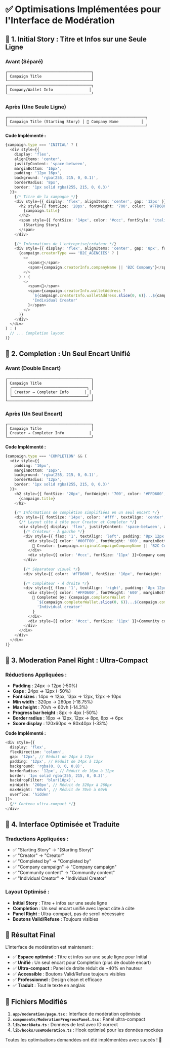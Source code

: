 # ✅ Optimisations Implémentées pour l'Interface de Modération

## 🎯 **1. Initial Story : Titre et Infos sur une Seule Ligne**

### **Avant (Séparé)**
```
┌─────────────────────────────────────┐
│ Campaign Title                      │
└─────────────────────────────────────┘
┌─────────────────────────────────────┐
│ Company/Wallet Info                │
└─────────────────────────────────────┘
```

### **Après (Une Seule Ligne)**
```
┌─────────────────────────────────────────────────────────────┐
│ Campaign Title (Starting Story) │ 🏢 Company Name          │
└─────────────────────────────────────────────────────────────┘
```

**Code Implémenté :**
```typescript
{campaign.type === 'INITIAL' ? (
  <div style={{
    display: 'flex',
    alignItems: 'center',
    justifyContent: 'space-between',
    marginBottom: '16px',
    padding: '12px 16px',
    background: 'rgba(255, 215, 0, 0.1)',
    borderRadius: '8px',
    border: '1px solid rgba(255, 215, 0, 0.3)'
  }}>
    {/* Titre de la campagne */}
    <div style={{ display: 'flex', alignItems: 'center', gap: '12px' }}>
      <h2 style={{ fontSize: '20px', fontWeight: '700', color: '#FFD600', margin: '0' }}>
        {campaign.title}
      </h2>
      <span style={{ fontSize: '14px', color: '#ccc', fontStyle: 'italic' }}>
        (Starting Story)
      </span>
    </div>
    
    {/* Informations de l'entreprise/créateur */}
    <div style={{ display: 'flex', alignItems: 'center', gap: '8px', fontSize: '14px', color: '#00FF00' }}>
      {campaign.creatorType === 'B2C_AGENCIES' ? (
        <>
          <span>🏢</span>
          <span>{campaign.creatorInfo.companyName || 'B2C Company'}</span>
        </>
      ) : (
        <>
          <span>👤</span>
          <span>{campaign.creatorInfo.walletAddress ? 
            `${campaign.creatorInfo.walletAddress.slice(0, 6)}...${campaign.creatorInfo.walletAddress.slice(-4)}` : 
            'Individual Creator'
          }</span>
        </>
      )}
    </div>
  </div>
) : (
  // ... Completion layout
)}
```

## 🔄 **2. Completion : Un Seul Encart Unifié**

### **Avant (Double Encart)**
```
┌─────────────────────────────────────┐
│ Campaign Title                      │
│ ┌─────────────────────────────────┐ │
│ │ Creator → Completer Info       │ │
│ └─────────────────────────────────┘ │
└─────────────────────────────────────┘
```

### **Après (Un Seul Encart)**
```
┌─────────────────────────────────────┐
│ Campaign Title                      │
│ Creator → Completer Info           │
└─────────────────────────────────────┘
```

**Code Implémenté :**
```typescript
{campaign.type === 'COMPLETION' && (
  <div style={{
    padding: '16px',
    marginBottom: '16px',
    background: 'rgba(255, 215, 0, 0.1)',
    borderRadius: '12px',
    border: '1px solid rgba(255, 215, 0, 0.3)'
  }}>
    <h2 style={{ fontSize: '20px', fontWeight: '700', color: '#FFD600', marginBottom: '16px', textAlign: 'center' }}>
      {campaign.title}
    </h2>
    
    {/* Informations de complétion simplifiées en un seul encart */}
    <div style={{ fontSize: '14px', color: '#fff', textAlign: 'center', lineHeight: '1.4' }}>
      {/* Layout côte à côte pour Creator et Completer */}
      <div style={{ display: 'flex', justifyContent: 'space-between', alignItems: 'center', gap: '16px', padding: '8px 0' }}>
        {/* Créateur - À gauche */}
        <div style={{ flex: '1', textAlign: 'left', padding: '8px 12px', background: 'rgba(0, 255, 0, 0.1)', borderRadius: '8px', border: '1px solid rgba(0, 255, 0, 0.3)' }}>
          <div style={{ color: '#00FF00', fontWeight: '600', marginBottom: '4px' }}>
            🏢 Creator: {campaign.originalCampaignCompanyName || 'B2C Company'}
          </div>
          <div style={{ color: '#ccc', fontSize: '11px' }}>Company campaign</div>
        </div>
        
        {/* Séparateur visuel */}
        <div style={{ color: '#FFD600', fontSize: '16px', fontWeight: 'bold' }}>→</div>
        
        {/* Compléteur - À droite */}
        <div style={{ flex: '1', textAlign: 'right', padding: '8px 12px', background: 'rgba(255, 215, 0, 0.1)', borderRadius: '8px', border: '1px solid rgba(255, 215, 0, 0.3)' }}>
          <div style={{ color: '#FFD600', fontWeight: '600', marginBottom: '4px' }}>
            👤 Completed by: {campaign.completerWallet ? 
              `${campaign.completerWallet.slice(0, 6)}...${campaign.completerWallet.slice(-4)}` : 
              'Individual creator'
            }
          </div>
          <div style={{ color: '#ccc', fontSize: '11px' }}>Community content</div>
        </div>
      </div>
    </div>
  </div>
)}
```

## 📏 **3. Moderation Panel Right : Ultra-Compact**

### **Réductions Appliquées :**
- **Padding** : 24px → 12px (-50%)
- **Gaps** : 24px → 12px (-50%)
- **Font sizes** : 14px → 12px, 13px → 12px, 12px → 10px
- **Min width** : 320px → 260px (-18.75%)
- **Max height** : 70vh → 60vh (-14.3%)
- **Progress bar height** : 8px → 4px (-50%)
- **Border radius** : 16px → 12px, 12px → 8px, 8px → 6px
- **Score display** : 120x60px → 80x40px (-33%)

**Code Implémenté :**
```typescript
<div style={{
  display: 'flex',
  flexDirection: 'column',
  gap: '12px', // Réduit de 24px à 12px
  padding: '12px', // Réduit de 24px à 12px
  background: 'rgba(0, 0, 0, 0.8)',
  borderRadius: '12px', // Réduit de 16px à 12px
  border: '1px solid rgba(255, 215, 0, 0.3)',
  backdropFilter: 'blur(10px)',
  minWidth: '260px', // Réduit de 320px à 260px
  maxHeight: '60vh', // Réduit de 70vh à 60vh
  overflow: 'hidden'
}}>
  {/* Contenu ultra-compact */}
</div>
```

## 🎨 **4. Interface Optimisée et Traduite**

### **Traductions Appliquées :**
- ✅ "Starting Story" → "(Starting Story)"
- ✅ "Creator" → "Creator"
- ✅ "Completed by" → "Completed by"
- ✅ "Company campaign" → "Company campaign"
- ✅ "Community content" → "Community content"
- ✅ "Individual Creator" → "Individual Creator"

### **Layout Optimisé :**
- **Initial Story** : Titre + infos sur une seule ligne
- **Completion** : Un seul encart unifié avec layout côte à côte
- **Panel Right** : Ultra-compact, pas de scroll nécessaire
- **Boutons Valid/Refuse** : Toujours visibles

## 🚀 **Résultat Final**

L'interface de modération est maintenant :
- ✅ **Espace optimisé** : Titre et infos sur une seule ligne pour Initial
- ✅ **Unifié** : Un seul encart pour Completion (plus de double encart)
- ✅ **Ultra-compact** : Panel de droite réduit de ~40% en hauteur
- ✅ **Accessible** : Boutons Valid/Refuse toujours visibles
- ✅ **Professionnel** : Design clean et efficace
- ✅ **Traduit** : Tout le texte en anglais

## 📍 **Fichiers Modifiés**

1. **`app/moderation/page.tsx`** : Interface de modération optimisée
2. **`components/ModerationProgressPanel.tsx`** : Panel ultra-compact
3. **`lib/mockData.ts`** : Données de test avec ID correct
4. **`lib/hooks/useModeration.ts`** : Hook optimisé pour les données mockées

Toutes les optimisations demandées ont été implémentées avec succès ! 🎉 